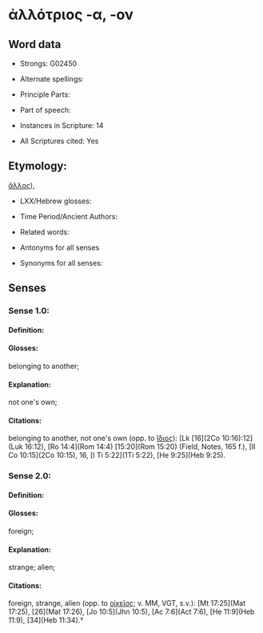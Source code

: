 # ἀλλότριος -α, -ον

<!-- Status: S2=NeedsEdits -->
<!-- Lexica used for edits:   -->

## Word data

* Strongs: G02450

* Alternate spellings:



* Principle Parts: 


* Part of speech: 


* Instances in Scripture: 14

* All Scriptures cited: Yes

## Etymology: 

[ἄλλος]()),

* LXX/Hebrew glosses: 


* Time Period/Ancient Authors: 


* Related words: 

* Antonyms for all senses

* Synonyms for all senses: 


## Senses 


### Sense  1.0: 

#### Definition: 

#### Glosses: 

belonging to another; 

#### Explanation: 

not one's own; 

#### Citations: 

belonging to another, not one's own (opp. to [ἴδιος]()): [Lk [16](2Co 10:16):12](Luk 16:12), [Ro 14:4](Rom 14:4) [15:20](Rom 15:20) (Field, Notes, 165 f.), [II Co 10:15](2Co 10:15), 16, [I Ti 5:22](1Ti 5:22), [He 9:25](Heb 9:25). 

### Sense  2.0: 

#### Definition: 

#### Glosses: 

foreign; 

#### Explanation: 

strange; 
alien; 

#### Citations: 

foreign, strange, alien (opp. to [οἰκεῖος](); v. MM, VGT, s.v.): [Mt 17:25](Mat 17:25), [26](Mat 17:26), [Jo 10:5](Jhn 10:5), [Ac 7:6](Act 7:6), [He 11:9](Heb 11:9), [34](Heb 11:34).†
